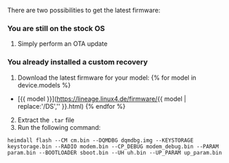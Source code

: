 There are two possibilities to get the latest firmware:

### You are still on the stock OS

1. Simply perform an OTA update

### You already installed a custom recovery

1. Download the latest firmware for your model:
{% for model in device.models %}
  - [{{ model }}](https://lineage.linux4.de/firmware/{{ model | replace:'/DS','' }}.html)
{% endfor %}
2. Extract the `.tar` file
3. Run the following command:
  ```
heimdall flash --CM cm.bin --DQMDBG dqmdbg.img --KEYSTORAGE keystorage.bin --RADIO modem.bin --CP_DEBUG modem_debug.bin --PARAM param.bin --BOOTLOADER sboot.bin --UH uh.bin --UP_PARAM up_param.bin
  ```
